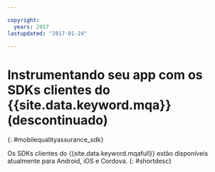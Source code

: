 ```yaml
---

copyright:
  years: 2017
lastupdated: "2017-01-24"

---
```


# Instrumentando seu app com os SDKs clientes do {{site.data.keyword.mqa}} (descontinuado)
{: #mobilequalityassurance_sdk}

Os SDKs clientes do {{site.data.keyword.mqafull}}
estão disponíveis atualmente para Android, iOS e Cordova.
{: #shortdesc}


